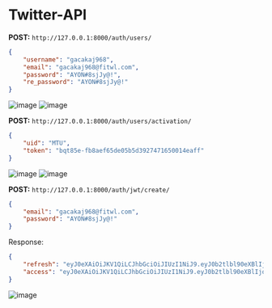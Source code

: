 # Twitter-API


**POST:** `http://127.0.0.1:8000/auth/users/`
```json
{
    "username": "gacakaj968",
    "email": "gacakaj968@fitwl.com",
    "password": "AYON#8sjJy@!",
    "re_password": "AYON#8sjJy@!"
}
```
![image](https://github.com/Ayon-SSP/Twitter/assets/80549753/8594ffbc-95b9-4a0e-abbb-3b0cc26d8de7)
![image](https://github.com/Ayon-SSP/Twitter/assets/80549753/a3025e8d-3e9a-4bc9-bb0b-456015ca14a5)


**POST:** `http://127.0.0.1:8000/auth/users/activation/`
```json
{
    "uid": "MTU",
    "token": "bqt85e-fb8aef65de05b5d3927471650014eaff"
}
```
![image](https://github.com/Ayon-SSP/Twitter/assets/80549753/81bf6bb3-1220-4f92-9b17-b2e132d525d9)
![image](https://github.com/Ayon-SSP/Twitter/assets/80549753/8196c729-abaa-4a80-81da-4ed5abf5ad3b)



**POST:** `http://127.0.0.1:8000/auth/jwt/create/`
```json
{
    "email": "gacakaj968@fitwl.com",
    "password": "AYON#8sjJy@!"
}
```
Response:
```json
{
    "refresh": "eyJ0eXAiOiJKV1QiLCJhbGciOiJIUzI1NiJ9.eyJ0b2tlbl90eXBlIjoicmVmcmVzaCIsImV4cCI6MTY4ODgxNTMyOCwianRpIjoiMGNhMWM1MWNiOWNlNGRmZDkxNmViNDc3ZWUxYzFhYWQiLCJ1c2VyX2lkIjoxNX0.aF87pNgThvso3on7wVzq79N_pEk5DSHK_5_YnPEnsiI",
    "access": "eyJ0eXAiOiJKV1QiLCJhbGciOiJIUzI1NiJ9.eyJ0b2tlbl90eXBlIjoiYWNjZXNzIiwiZXhwIjoxNjg4NjQyNTI4LCJqdGkiOiJmYjQ5MDQ0MjgyNzM0ZjFjOWFiMjJhYjE3OWIyNjY4OSIsInVzZXJfaWQiOjE1fQ.3I_dzIhD1v3cFiKMyLGSfDfI5i5vKB7pAijNr4eJ31c"
}
```
![image](https://github.com/Ayon-SSP/Twitter/assets/80549753/8f4e70ba-9698-4b7e-9898-b71e68dd983b)


